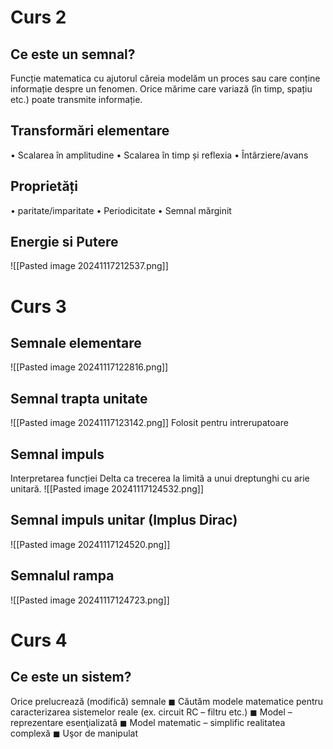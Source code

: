 # Curs 2
## **Ce este un semnal?**
Funcție matematica cu ajutorul căreia modelăm un 
proces sau care conține informație despre un fenomen.
Orice mărime care variază (în timp, spațiu etc.) poate 
transmite informație.

## Transformări elementare
• Scalarea în amplitudine
• Scalarea în timp și reflexia
• Întârziere/avans
## Proprietăți
• paritate/imparitate
• Periodicitate
• Semnal mărginit

## Energie si Putere
![[Pasted image 20241117212537.png]]

# Curs 3
## Semnale elementare
![[Pasted image 20241117122816.png]]

## Semnal trapta unitate
![[Pasted image 20241117123142.png]]
Folosit pentru intrerupatoare
## Semnal impuls
Interpretarea funcției Delta ca trecerea la limită a unui 
dreptunghi cu arie unitară.
![[Pasted image 20241117124532.png]]
## Semnal impuls unitar (Implus Dirac)
![[Pasted image 20241117124520.png]]

## Semnalul rampa
![[Pasted image 20241117124723.png]]

# Curs 4
## Ce este un sistem?
Orice prelucrează (modifică) semnale
◼ Căutăm modele matematice pentru caracterizarea 
sistemelor reale (ex. circuit RC – filtru etc.)
◼ Model – reprezentare esenţializată
◼ Model matematic – simplific realitatea complexă
◼ Uşor de manipulat

